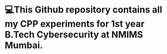 # 💻This Github repository contains all my CPP experiments for 1st year B.Tech Cybersecurity at NMIMS Mumbai.

<!---
rskstudies/rskstudies is a ✨ special ✨ repository because its `README.md` (this file) appears on your GitHub profile.
You can click the Preview link to take a look at your changes.
--->
